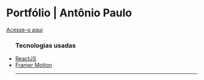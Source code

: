 <h1>Portfólio | Antônio Paulo</h1>

<a href="https://paullo-jsx.github.io/paullo.jsx" target="_blank">Acesse-o aqui</a>

<ul><h3>Tecnologias usadas</h3>
  <li><a href="https://react.dev" target="_blank">ReactJS</a></li>
  <li><a href="https://framer.com/motion" target="_blank">Framer Motion</a></li>
<hr/>
